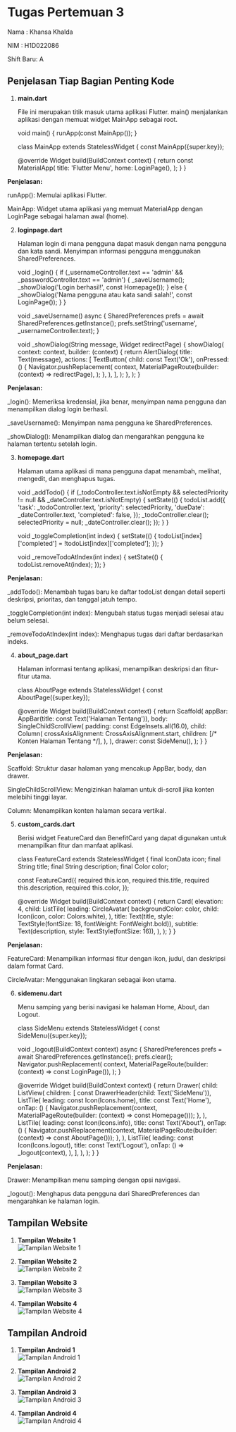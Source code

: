 # Tugas Pertemuan 3

Nama : Khansa Khalda

NIM : H1D022086

Shift Baru: A

## Penjelasan Tiap Bagian Penting Kode

1. **main.dart**

   File ini merupakan titik masuk utama aplikasi Flutter. main() menjalankan aplikasi dengan memuat widget MainApp sebagai root.
   
   void main() {
   runApp(const MainApp());
   }

   class MainApp extends StatelessWidget {
   const MainApp({super.key});

   @override
   Widget build(BuildContext context) {
   return const MaterialApp(
   title: 'Flutter Menu',
   home: LoginPage(),
   );
   }
   }

**Penjelasan:**

runApp(): Memulai aplikasi Flutter.

MainApp: Widget utama aplikasi yang memuat MaterialApp dengan LoginPage sebagai halaman awal (home).

2. **loginpage.dart**

   Halaman login di mana pengguna dapat masuk dengan nama pengguna dan kata sandi. Menyimpan informasi pengguna menggunakan SharedPreferences.

   void \_login() {
   if (\_usernameController.text == 'admin' &&
   \_passwordController.text == 'admin') {
   \_saveUsername();
   \_showDialog('Login berhasil!', const Homepage());
   } else {
   \_showDialog('Nama pengguna atau kata sandi salah!', const LoginPage());
   }
   }

   void \_saveUsername() async {
   SharedPreferences prefs = await SharedPreferences.getInstance();
   prefs.setString('username', \_usernameController.text);
   }

   void \_showDialog(String message, Widget redirectPage) {
   showDialog(
   context: context,
   builder: (context) {
   return AlertDialog(
   title: Text(message),
   actions: [
   TextButton(
   child: const Text('Ok'),
   onPressed: () {
   Navigator.pushReplacement(
   context,
   MaterialPageRoute(builder: (context) => redirectPage),
   );
   },
   ),
   ],
   );
   },
   );
   }

**Penjelasan:**

\_login(): Memeriksa kredensial, jika benar, menyimpan nama pengguna dan menampilkan dialog login berhasil.

\_saveUsername(): Menyimpan nama pengguna ke SharedPreferences.

\_showDialog(): Menampilkan dialog dan mengarahkan pengguna ke halaman tertentu setelah login.

3. **homepage.dart**

   Halaman utama aplikasi di mana pengguna dapat menambah, melihat, mengedit, dan menghapus tugas.

   void \_addTodo() {
   if (\_todoController.text.isNotEmpty &&
   selectedPriority != null &&
   \_dateController.text.isNotEmpty) {
   setState(() {
   todoList.add({
   'task': \_todoController.text,
   'priority': selectedPriority,
   'dueDate': \_dateController.text,
   'completed': false,
   });
   \_todoController.clear();
   selectedPriority = null;
   \_dateController.clear();
   });
   }
   }

   void \_toggleCompletion(int index) {
   setState(() {
   todoList[index]['completed'] = !todoList[index]['completed'];
   });
   }

   void \_removeTodoAtIndex(int index) {
   setState(() {
   todoList.removeAt(index);
   });
   }

**Penjelasan:**

\_addTodo(): Menambah tugas baru ke daftar todoList dengan detail seperti deskripsi, prioritas, dan tanggal jatuh tempo.

\_toggleCompletion(int index): Mengubah status tugas menjadi selesai atau belum selesai.

\_removeTodoAtIndex(int index): Menghapus tugas dari daftar berdasarkan indeks.

4. **about_page.dart**

   Halaman informasi tentang aplikasi, menampilkan deskripsi dan fitur-fitur utama.

   class AboutPage extends StatelessWidget {
   const AboutPage({super.key});

   @override
   Widget build(BuildContext context) {
   return Scaffold(
   appBar: AppBar(title: const Text('Halaman Tentang')),
   body: SingleChildScrollView(
   padding: const EdgeInsets.all(16.0),
   child: Column(
   crossAxisAlignment: CrossAxisAlignment.start,
   children: [/* Konten Halaman Tentang */],
   ),
   ),
   drawer: const SideMenu(),
   );
   }
   }

**Penjelasan:**

Scaffold: Struktur dasar halaman yang mencakup AppBar, body, dan drawer.

SingleChildScrollView: Mengizinkan halaman untuk di-scroll jika konten melebihi tinggi layar.

Column: Menampilkan konten halaman secara vertikal.

5. **custom_cards.dart**

   Berisi widget FeatureCard dan BenefitCard yang dapat digunakan untuk menampilkan fitur dan manfaat aplikasi.

   class FeatureCard extends StatelessWidget {
   final IconData icon;
   final String title;
   final String description;
   final Color color;

   const FeatureCard({
   required this.icon,
   required this.title,
   required this.description,
   required this.color,
   });

   @override
   Widget build(BuildContext context) {
   return Card(
   elevation: 4,
   child: ListTile(
   leading: CircleAvatar(
   backgroundColor: color,
   child: Icon(icon, color: Colors.white),
   ),
   title: Text(title, style: TextStyle(fontSize: 18, fontWeight: FontWeight.bold)),
   subtitle: Text(description, style: TextStyle(fontSize: 16)),
   ),
   );
   }
   }

**Penjelasan:**

FeatureCard: Menampilkan informasi fitur dengan ikon, judul, dan deskripsi dalam format Card.

CircleAvatar: Menggunakan lingkaran sebagai ikon utama.

6. **sidemenu.dart**
   
   Menu samping yang berisi navigasi ke halaman Home, About, dan Logout.
   
   class SideMenu extends StatelessWidget {
   const SideMenu({super.key});

   void \_logout(BuildContext context) async {
   SharedPreferences prefs = await SharedPreferences.getInstance();
   prefs.clear();
   Navigator.pushReplacement(
   context,
   MaterialPageRoute(builder: (context) => const LoginPage()),
   );
   }

   @override
   Widget build(BuildContext context) {
   return Drawer(
   child: ListView(
   children: [
   const DrawerHeader(child: Text('SideMenu')),
   ListTile(
   leading: const Icon(Icons.home),
   title: const Text('Home'),
   onTap: () {
   Navigator.pushReplacement(context, MaterialPageRoute(builder: (context) => const Homepage()));
   },
   ),
   ListTile(
   leading: const Icon(Icons.info),
   title: const Text('About'),
   onTap: () {
   Navigator.pushReplacement(context, MaterialPageRoute(builder: (context) => const AboutPage()));
   },
   ),
   ListTile(
   leading: const Icon(Icons.logout),
   title: const Text('Logout'),
   onTap: () => _logout(context),
   ),
   ],
   ),
   );
   }
   }

**Penjelasan:**

Drawer: Menampilkan menu samping dengan opsi navigasi.

\_logout(): Menghapus data pengguna dari SharedPreferences dan mengarahkan ke halaman login.



## Tampilan Website

1. **Tampilan Website 1**  
   ![Tampilan Website 1](./ss%20website%201.jpg)

2. **Tampilan Website 2**  
   ![Tampilan Website 2](./ss%20website%202.jpg)

3. **Tampilan Website 3**  
   ![Tampilan Website 3](./ss%20website%203.jpg)

4. **Tampilan Website 4**  
   ![Tampilan Website 4](./ss%20website%204.jpg)

## Tampilan Android

1. **Tampilan Android 1**  
   ![Tampilan Android 1](./ss%20android%201.jpg)

2. **Tampilan Android 2**  
   ![Tampilan Android 2](./ss%20android%202.jpg)

3. **Tampilan Android 3**  
   ![Tampilan Android 3](./ss%20android%203.jpg)

4. **Tampilan Android 4**  
   ![Tampilan Android 4](./ss%20android%204.jpg)
